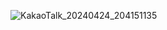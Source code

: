 ![KakaoTalk_20240424_204151135](https://github.com/user-attachments/assets/a52dbbb0-4dfa-4fbf-8157-8d9cc18a45a3)

<!--
**gminnimk/gminnimk** is a ✨ _special_ ✨ repository because its `README.md` (this file) appears on your GitHub profile.

Here are some ideas to get you started:

- 🔭 I’m currently working on ...
- 🌱 I’m currently learning ...
- 👯 I’m looking to collaborate on ...
- 🤔 I’m looking for help with ...
- 💬 Ask me about ...
- 📫 How to reach me: ...
- 😄 Pronouns: ...
- ⚡ Fun fact: ...
-->
